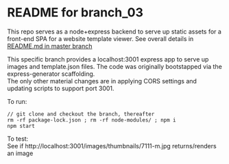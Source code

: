 # README for branch_03 #

This repo serves as a node+express backend to serve up static assets for a front-end SPA for a website template viewer. See overall details in [README.md in master branch](https://github.com/bganguly/coding-project-ui/tree/master#readme) 

This specific branch provides a localhost:3001 express app to serve up images and template.json files. The code was originally bootstapped via the express-generator scaffolding.  
The only other material changes are in applying CORS settings and updating scripts to support port 3001.

To run:
```
// git clone and checkout the branch, thereafter
rm -rf package-lock.json ; rm -rf node-modules/ ; npm i
npm start
```

To test:  
See if http://localhost:3001/images/thumbnails/7111-m.jpg returns/renders an image